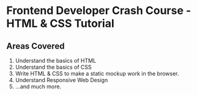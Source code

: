 # Frontend Developer Crash Course - HTML & CSS Tutorial 


## Areas Covered

1. Understand the basics of HTML
2. Understand the basics of CSS
3. Write HTML & CSS to make a static mockup work in the browser.
4. Understand Responsive Web Design
5. ...and much more.
